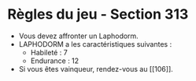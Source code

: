 # Règles du jeu - Section 313

- Vous devez affronter un Laphodorm.
- LAPHODORM a les caractéristiques suivantes :
  - Habileté : 7
  - Endurance : 12
- Si vous êtes vainqueur, rendez-vous au [[106]].